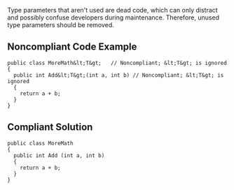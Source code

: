 
Type parameters that aren't used are dead code, which can only distract and possibly confuse developers during maintenance. Therefore, unused type parameters should be removed.

## Noncompliant Code Example


    public class MoreMath&lt;T&gt;   // Noncompliant; &lt;T&gt; is ignored
    {
      public int Add&lt;T&gt;(int a, int b) // Noncompliant; &lt;T&gt; is ignored
      {
        return a + b;
      }
    }


## Compliant Solution


    public class MoreMath
    {
      public int Add (int a, int b)
      {
        return a + b;
      }
    }

